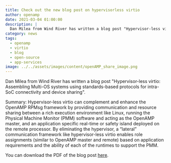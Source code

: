 ```yaml
---
title: Check out the new blog post on hypervisorless virtio
author: openamp
date: 2021-03-04 01:00:00
description: |
  Dan Milea from Wind River has written a blog post "Hypervisor-less virtio: Assembling Multi-OS systems using standards-based protocols for intra-SoC connectivity and device sharing".
category: news
tags:
  - openamp
  - virtio
  - blog
  - open-source
  - app-services
image: ../../assets/images/content/openAMP_share_image.png
---
```


Dan Milea from Wind River has written a blog post "Hypervisor-less virtio: Assembling Multi-OS systems using standards-based protocols for intra-SoC connectivity and device sharing".

Summary:
Hypervisor-less virtio can complement and enhance the OpenAMP RPMsg framework by providing communication and resource sharing between a rich execution environment like Linux, running the Physical Machine Monitor (PMM) software and acting as the OpenAMP master, and an application specific real-time or safety island deployed on the remote processor.
By eliminating the hypervisor, a “lateral” communication framework like hypervisor-less virtio enables role assignments (similar to OpenAMP master and remote) based on application requirements and the ability of each of the runtimes to support the PMM.

You can download the PDF of the blog post [here](/docs/blogs/HypervisorlessVirtioBlog_Feb2021.pdf).
